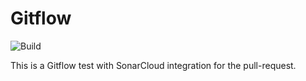 # Gitflow

![Build](https://github.com/Crick87/Gitflow/workflows/Build/badge.svg)

This is a Gitflow test with SonarCloud integration for the pull-request.
